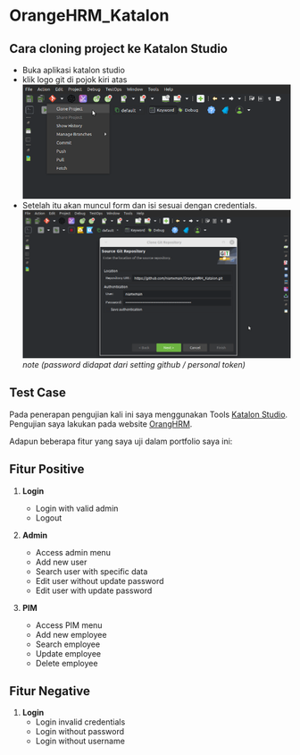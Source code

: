 # OrangeHRM_Katalon

## Cara cloning project ke Katalon Studio

- Buka aplikasi katalon studio
- klik logo git di pojok kiri atas
![git image](https://github.com/niamxmain/OrangeHRM_Katalon/blob/main/images/git.png)
- Setelah itu akan muncul form dan isi sesuai dengan credentials.
![git clone](https://github.com/niamxmain/OrangeHRM_Katalon/blob/main/images/clone.png)
*note (password didapat dari setting github / personal token)*

## Test Case
Pada penerapan pengujian kali ini saya menggunakan Tools [Katalon Studio](https://katalon.com/).
Pengujian saya lakukan pada website [OrangHRM](https://opensource-demo.orangehrmlive.com/web/index.php/auth/login).

Adapun beberapa fitur yang saya uji dalam portfolio saya ini:

## Fitur Positive

1. **Login**
	- Login with valid admin
	- Logout
	
2. **Admin**
	- Access admin menu
	- Add new user
	- Search user with specific data
	- Edit user without update password
	- Edit user with update password
	
3. **PIM**
	- Access PIM menu
	- Add new employee
	- Search employee
	- Update employee
	- Delete employee
	
## Fitur Negative

1. **Login**
	- Login invalid credentials
	- Login without password
	- Login without username
